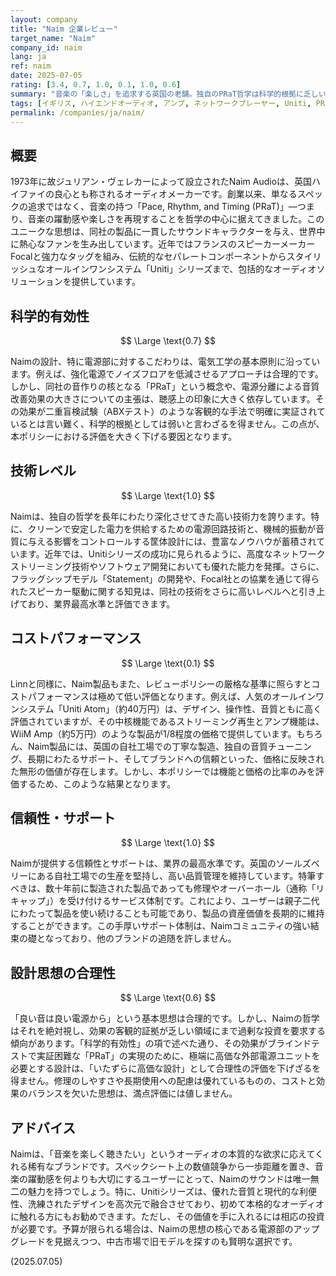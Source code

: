 ```yaml
---
layout: company
title: "Naim 企業レビュー"
target_name: "Naim"
company_id: naim
lang: ja
ref: naim
date: 2025-07-05
rating: [3.4, 0.7, 1.0, 0.1, 1.0, 0.6]
summary: "音楽の「楽しさ」を追求する英国の老舗。独自のPRaT哲学は科学的根拠に乏しいが、躍動感を重視したサウンドで熱狂的なファンを持つ。電源部へのこだわりと長期サポートは随一だが、高価格に見合う客観的価値を見出すのは難しい。"
tags: [イギリス, ハイエンドオーディオ, アンプ, ネットワークプレーヤー, Uniti, PRaT, Focal]
permalink: /companies/ja/naim/
---
```


## 概要

1973年に故ジュリアン・ヴェレカーによって設立されたNaim Audioは、英国ハイファイの良心とも称されるオーディオメーカーです。創業以来、単なるスペックの追求ではなく、音楽の持つ「Pace, Rhythm, and Timing (PRaT)」―つまり、音楽の躍動感や楽しさを再現することを哲学の中心に据えてきました。このユニークな思想は、同社の製品に一貫したサウンドキャラクターを与え、世界中に熱心なファンを生み出しています。近年ではフランスのスピーカーメーカーFocalと強力なタッグを組み、伝統的なセパレートコンポーネントからスタイリッシュなオールインワンシステム「Uniti」シリーズまで、包括的なオーディオソリューションを提供しています。

## 科学的有効性

$$ \Large \text{0.7} $$

Naimの設計、特に電源部に対するこだわりは、電気工学の基本原則に沿っています。例えば、強化電源でノイズフロアを低減させるアプローチは合理的です。しかし、同社の音作りの核となる「PRaT」という概念や、電源分離による音質改善効果の大きさについての主張は、聴感上の印象に大きく依存しています。その効果が二重盲検試験（ABXテスト）のような客観的な手法で明確に実証されているとは言い難く、科学的根拠としては弱いと言わざるを得ません。この点が、本ポリシーにおける評価を大きく下げる要因となります。

## 技術レベル

$$ \Large \text{1.0} $$

Naimは、独自の哲学を長年にわたり深化させてきた高い技術力を誇ります。特に、クリーンで安定した電力を供給するための電源回路技術と、機械的振動が音質に与える影響をコントロールする筐体設計には、豊富なノウハウが蓄積されています。近年では、Unitiシリーズの成功に見られるように、高度なネットワークストリーミング技術やソフトウェア開発においても優れた能力を発揮。さらに、フラッグシップモデル「Statement」の開発や、Focal社との協業を通じて得られたスピーカー駆動に関する知見は、同社の技術をさらに高いレベルへと引き上げており、業界最高水準と評価できます。

## コストパフォーマンス

$$ \Large \text{0.1} $$

Linnと同様に、Naim製品もまた、レビューポリシーの厳格な基準に照らすとコストパフォーマンスは極めて低い評価となります。例えば、人気のオールインワンシステム「Uniti Atom」（約40万円）は、デザイン、操作性、音質ともに高く評価されていますが、その中核機能であるストリーミング再生とアンプ機能は、WiiM Amp（約5万円）のような製品が1/8程度の価格で提供しています。もちろん、Naim製品には、英国の自社工場での丁寧な製造、独自の音質チューニング、長期にわたるサポート、そしてブランドへの信頼といった、価格に反映された無形の価値が存在します。しかし、本ポリシーでは機能と価格の比率のみを評価するため、このような結果となります。

## 信頼性・サポート

$$ \Large \text{1.0} $$

Naimが提供する信頼性とサポートは、業界の最高水準です。英国のソールズベリーにある自社工場での生産を堅持し、高い品質管理を維持しています。特筆すべきは、数十年前に製造された製品であっても修理やオーバーホール（通称「リキャップ」）を受け付けるサービス体制です。これにより、ユーザーは親子二代にわたって製品を使い続けることも可能であり、製品の資産価値を長期的に維持することができます。この手厚いサポート体制は、Naimコミュニティの強い結束の礎となっており、他のブランドの追随を許しません。

## 設計思想の合理性

$$ \Large \text{0.6} $$

「良い音は良い電源から」という基本思想は合理的です。しかし、Naimの哲学はそれを絶対視し、効果の客観的証拠が乏しい領域にまで過剰な投資を要求する傾向があります。「科学的有効性」の項で述べた通り、その効果がブラインドテストで実証困難な「PRaT」の実現のために、極端に高価な外部電源ユニットを必要とする設計は、「いたずらに高価な設計」として合理性の評価を下げざるを得ません。修理のしやすさや長期使用への配慮は優れているものの、コストと効果のバランスを欠いた思想は、満点評価には値しません。

## アドバイス

Naimは、「音楽を楽しく聴きたい」というオーディオの本質的な欲求に応えてくれる稀有なブランドです。スペックシート上の数値競争から一歩距離を置き、音楽の躍動感を何よりも大切にするユーザーにとって、Naimのサウンドは唯一無二の魅力を持つでしょう。特に、Unitiシリーズは、優れた音質と現代的な利便性、洗練されたデザインを高次元で融合させており、初めて本格的なオーディオに触れる方にもお勧めできます。ただし、その価値を手に入れるには相応の投資が必要です。予算が限られる場合は、Naimの思想の核心である電源部のアップグレードを見据えつつ、中古市場で旧モデルを探すのも賢明な選択です。

(2025.07.05)

